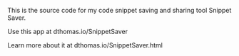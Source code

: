
This is the source code for my code snippet saving and sharing tool Snippet Saver. 

Use this app at dthomas.io/SnippetSaver 

Learn more about it at dthomas.io/SnippetSaver.html

